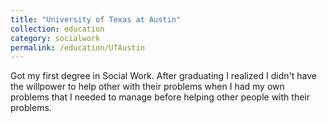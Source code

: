 ```yaml
---
title: "University of Texas at Austin"
collection: education
category: socialwork
permalink: /education/UTAustin
---
```


Got my first degree in Social Work. After graduating I realized I didn't have the willpower to help other with their problems when I had my own problems that I needed to manage before helping other people with their problems.
